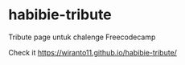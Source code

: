 # habibie-tribute
Tribute page untuk chalenge Freecodecamp

Check it https://wiranto11.github.io/habibie-tribute/
